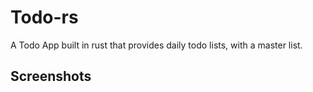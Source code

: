 # Todo-rs
A Todo App built in rust that provides daily todo lists, with a master list. 

## Screenshots
